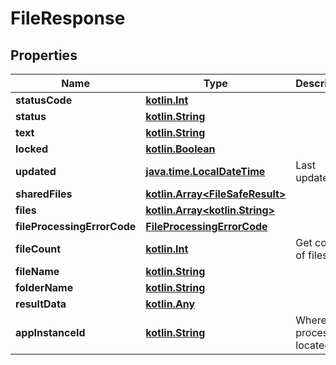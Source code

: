 # FileResponse

## Properties
Name | Type | Description | Notes
------------ | ------------- | ------------- | -------------
**statusCode** | [**kotlin.Int**](.md) |  |  [optional]
**status** | [**kotlin.String**](.md) |  |  [optional]
**text** | [**kotlin.String**](.md) |  |  [optional]
**locked** | [**kotlin.Boolean**](.md) |  |  [optional]
**updated** | [**java.time.LocalDateTime**](java.time.LocalDateTime.md) | Last updated |  [optional]
**sharedFiles** | [**kotlin.Array&lt;FileSafeResult&gt;**](FileSafeResult.md) |  |  [optional]
**files** | [**kotlin.Array&lt;kotlin.String&gt;**](.md) |  |  [optional]
**fileProcessingErrorCode** | [**FileProcessingErrorCode**](FileProcessingErrorCode.md) |  |  [optional]
**fileCount** | [**kotlin.Int**](.md) | Get count of files |  [optional]
**fileName** | [**kotlin.String**](.md) |  |  [optional]
**folderName** | [**kotlin.String**](.md) |  |  [optional]
**resultData** | [**kotlin.Any**](.md) |  |  [optional]
**appInstanceId** | [**kotlin.String**](.md) | Where is processing located |  [optional]
